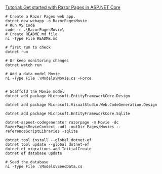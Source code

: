 [Tutorial: Get started with Razor Pages in ASP.NET Core](https://learn.microsoft.com/en-us/aspnet/core/tutorials/razor-pages/razor-pages-start)






```
# Create a Razor Pages web app.
dotnet new webapp -o RazorPagesMovie
# Run VS Code
code -r .\RazorPagesMovie\
# Create README.md file
ni -Type File README.md

# first run to check
dotnet run

# Or keep monitoring changes
dotnet watch run

# Add a data model Movie
ni -Type File .\Models\Movie.cs -Force


# Scaffold the Movie model
dotnet add package Microsoft.EntityFrameworkCore.Design

dotnet add package Microsoft.VisualStudio.Web.CodeGeneration.Design

dotnet add package Microsoft.EntityFrameworkCore.Sqlite

dotnet-aspnet-codegenerator razorpage -m Movie -dc RazorPagesMovieContext -udl -outDir Pages/Movies --referenceScriptLibraries -sqlite

dotnet tool install --global dotnet-ef
dotnet tool update --global dotnet-ef
dotnet ef migrations add InitialCreate
dotnet ef database update

# Seed the database
ni -Type File .\Models\SeedData.cs



```